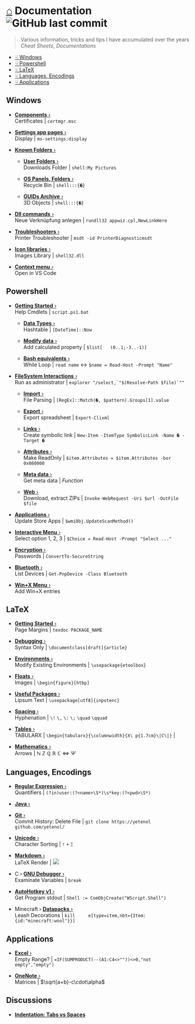 # [⌂](README.md) Documentation ![GitHub last commit](https://img.shields.io/github/last-commit/yetenol/doc?color=white)
> Various information, tricks and tips I have accumulated over the years  
> _Cheat Sheets_, _Documentations_

- [☟ Windows](#windows)
- [☟ Powershell](#powershell)
- [☟ LaTeX](#latex)
- [☟ Languages, Encodings](#languages-encodings)
- [☟ Applications](#applications)

## Windows

- [**Components** ›](windows/components.md)  
  Certificates | `certmgr.msc`

- [**Settings app pages** ›](windows/settings.md)  
  Display | `ms-settings:display`

- [**Known Folders** ›](windows/known-folders/known-folders.md)  

  - [**User Folders** ›](windows/known-folders/user-folders.md)  
    Downloads Folder | `shell:My Pictures`

  - [**OS Panels, Folders** ›](windows/known-folders/guids.md)  
    Recycle Bin | `shell:::{�}`

  - [**GUIDs Archive** ›](windows/known-folders/guids-archive.md)  
    3D Objects | `shell:::{�}`

- [**Dll commands** ›](windows/dll.md)  
  Neue Verknüpfung anlegen | `rundll32 appwiz.cpl,NewLinkHere`

- [**Troubleshooters** ›](windows/troubleshooters.md)  
  Printer Troubleshooter | `msdt -id PrinterDiagnosticmsdt`

- [**Icon libraries** ›](windows/icons.md)  
  Images Library | `shell32.dll`

- [**Context menu** ›](windows/context-menu.md)  
  Open in VS Code


## Powershell

- [**Getting Started** ›](powershell/powershell.md)  
  Help Cmdlets | `script.ps1.bat`

  - [**Data Types** ›](powershell/data-types.md)  
    Hashtable | `[DateTime]::Now`

  - [**Modify data** ›](powershell/filesystem/modify.md)  
    Add calculated property | `$list[	(0..1;-3..-1)]`

  - [**Bash equivalents** ›](powershell/bash-equivalents.md)  
    While Loop | `read name` <-> `$name = Read-Host -Prompt "Name"`

- [**FileSystem Interactions** ›](powershell/filesystem/filesystem.md)  
  Run as administrator | ``explorer "/select,`"$(Resolve-Path $file)`""``

  - [**Import** ›](powershell/filesystem/import.md)  
    File Parsing | `[RegEx]::Match(�, $pattern).Groups[1].value`

  - [**Export** ›](powershell/filesystem/export.md)  
    Export spreadsheet | `Export-Clixml`

  - [**Links** ›](powershell/filesystem/links.md)  
    Create symbolic link | `New-Item -ItemType SymbolicLink -Name � -Target �`

  - [**Attributes** ›](powershell/filesystem/attributes.md)  
    Make ReadOnly | `$item.Attributes = $item.Attributes -bor 0x080000`

  - [**Meta data** ›](powershell/filesystem/metadata.md)  
    Get meta data | _Function_

  - [**Web** ›](powershell/filesystem/web.md)  
    Download, extract ZIPs | `Invoke-WebRequest -Uri $url -OutFile $file`

- [**Applications** ›](powershell/applications.md)  
  Update Store Apps | `$wmiObj.UpdateScanMethod()`

- [**Interactive Menu** ›](powershell/menu.md)  
  Select option 1, 2, 3 | `$Choice = Read-Host -Prompt "Select ..."`

- [**Encryption** ›](powershell/encryption.md)  
  Passwords | `ConvertTo-SecureString`

- [**Bluetooth** ›](powershell/bluetooth.md)  
  List Devices | `Get-PnpDevice -Class Bluetooth`

- [**Win+X Menu** ›](windows/win-x.md)  
  Add Win+X entries


## LaTeX

- [**Getting Started** ›](latex/latex.md)  
  Page Margins | `texdoc PACKAGE_NAME`

- [**Debugging** ›](latex/debugging.md)  
  Syntax Only | `\documentclass[draft]{article}`

- [**Environments** ›](latex/environments.md)  
  Modify Existing Environments | `\usepackage{etoolbox}`

- [**Floats** ›](latex/floats.md)  
  Images | `\begin{figure}[htbp]`

- [**Useful Packages** ›](latex/packages.md)  
  Lipsum Text | `\usepackage[utf8]{inputenc}`

- [**Spacing** ›](latex/spacing.md)  
  Hyphenation | `\!` `\,` `\:` `\;` `\quad` `\qquad`

- [**Tables** ›](latex/tables.md)  
  TABULARX | `\begin{tabularx}{\columnwidth}{X\
p{1.7cm}\|C\|}` |
- [**Mathematics** ›](latex/symbols.md)  
  Arrows | $\mathbb{N\ Z\ Q\ R\ C} \iff \Psi$


## Languages, Encodings

- [**Regular Expression** ›](languages/regex.md)  
  Quantifiers | `(?in)user:(?<name>\S*)\s*key:(?<pwd>\S*)`

- [**Java** ›](languages/java.md)  

- [**Git** ›](languages/git.md)  
  Commit History: Delete File | `git clone https://yetenol	github.com/yetenol/`

- [**Unicode** ›](languages/unicode.md)  
  Character Sorting | `!` `+` `Ξ`

- [**Markdown** ›](languages/markdown.md)  
  LaTeX Render | <img src="https://render.githubusercontent.com/render/math?math=e^{i\pi}=-1">

- C › [**GNU Debugger** ›](languages/gdb.md)  
  Examinate Variables | `break`


- [**AutoHotkey v1** ›](languages/autohotkey.md)  
  Get Program stdout | `Shell := ComObjCreate("WScript.Shell")`

- Minecraft › [**Datapacks** ›](languages/minecraft.md)  
  Leash Decorations | `kill 	e[type=item,nbt={Item:{id:"minecraft:wool"}}]`


## Applications

- [**Excel** ›](apps/excel.md)  
  Empty Range? | `=IF(SUMPRODUCT(--(A1:C4<>""))<>0,"not empty","empty")`

- [**OneNote** ›](apps/onenote.md)  
  Matrices | $\sqrt{a+b}-c\cdot\alpha$


## Discussions

- [**Indentation: Tabs vs Spaces**](discussion/indentation.md)